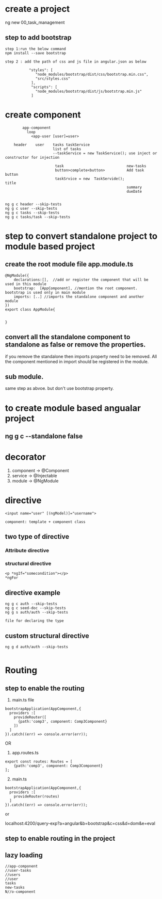# create a project
ng new 00_task_management

## step to add bootstrap
```
step 1:run the below command
npm install --save bootstrap

step 2 : add the path of css and js file in angular.json as below

           "styles": [
              "node_modules/bootstrap/dist/css/bootstrap.min.css",
              "src/styles.css"
            ],
            "scripts": [
              "node_modules/bootstrap/dist/js/bootstrap.min.js"
            ]
```


# create component
```
        app-component 
          loop
            <app-user [user]=user>

    header    user    tasks taskService
                      list of tasks
                      --taskService = new TaskService(); use inject or constructor for injection

                       task                             new-tasks
                       button>complete<button>          Add task button
                       taskSrvice = new  TaskServide();                                 title
                                                        summary
                                                        dueDate


```

```
ng g c header --skip-tests
ng g c user --skip-tests
ng g c tasks --skip-tests
ng g c tasks/task --skip-tests
```

# step to convert standalone project to module based project
## create the root module file app.module.ts
```
@NgModule({
    declarations:[],  //add or register the component that will be used in this module
    bootstrap:  [AppComponent], //mention the root component. bootstrap is used only in main module
    imports: [..] //imports the standalone component and another module
})
export class AppModule{


}
```

## convert all the standalone component to standalone as false or remove the properties.
if you remove the standalone then imports property need to be removed.
All the component mentioned in import should be registered in the module.

## sub module.
same step as abvoe. but don't use bootstrap property.





# to create module based angualar project
## ng g c <project-name> --standalone false


# decorator
1. component -> @Component
2. service -> @Injectable
3. module -> @NgModule





# directive

```
<input name="user" [(ngModel)]="username">

component: template + component class

```

## two type of directive
### Attribute directive
<p [class]="{active:true}">

### structural directive
```
<p *ngIf="somecondition"></p>
*ngFor
```


## directive example 
```
ng g c auth --skip-tests
ng g c seed-doc --skip-tests
ng g s auth/auth --skip-tests

file for declaring the type

```
## custom structural directive
```
ng g d auth/auth --skip-tests


```





# Routing
## step to enable the routing
1. main.ts file
```
bootstrapApplication(AppComponent,{
  providers :[
    provideRouter([
      {path:'comp3', component: Comp3Component}
    ])
  ]
}).catch((err) => console.error(err));
```

OR
1.  app.routes.ts
```
export const routes: Routes = [
    {path:'comp3', component: Comp3Component}
];
```

2.  main.ts
```
bootstrapApplication(AppComponent,{
  providers :[
    provideRouter(routes)
  ]
}).catch((err) => console.error(err));

```

or

localhost:4200/query-exp?a=angular&b=bootstrap&c=css&d=dom&e=eval


## step to enable routing in the project


## lazy loading
```
//app-component
//user-tasks
//users
//user
tasks
new-tasks
N//o-component 

```